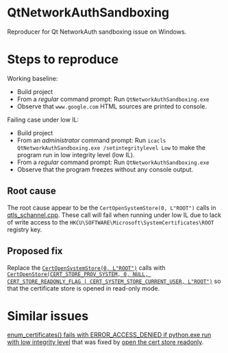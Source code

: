# QtNetworkAuthSandboxing

Reproducer for Qt NetworkAuth sandboxing issue on Windows.


# Steps to reproduce
Working baseline:
* Build project
* From a _regular_ command prompt: Run `QtNetworkAuthSandboxing.exe`
* Observe that `www.google.com` HTML sources are printed to console.

Failing case under low IL:
* Build project
* From an _administrator_ command prompt: Run `icacls QtNetworkAuthSandboxing.exe /setintegritylevel Low` to make the program run in low integrity level (low IL).
* From a _regular_ command prompt: Run `QtNetworkAuthSandboxing.exe`
* Observe that the program freezes without any console output.


## Root cause
The root cause appear to be the `CertOpenSystemStore(0, L"ROOT")` calls in [qtls_schannel.cpp](https://github.com/qt/qtbase/blob/6.6/src/plugins/tls/schannel/qtls_schannel.cpp). These call will fail when running under low IL due to lack of write access to the `HKCU\SOFTWARE\Microsoft\SystemCertificates\ROOT` registry key.


## Proposed fix
Replace the [`CertOpenSystemStore(0, L"ROOT")`](https://learn.microsoft.com/en-us/windows/win32/api/wincrypt/nf-wincrypt-certopensystemstorew) calls with [`CertOpenStore(CERT_STORE_PROV_SYSTEM, 0, NULL, CERT_STORE_READONLY_FLAG | CERT_SYSTEM_STORE_CURRENT_USER, L"ROOT")`](https://learn.microsoft.com/en-us/windows/win32/api/wincrypt/nf-wincrypt-certopenstore) so that the certificate store is opened in read-only mode.


# Similar issues
[enum_certificates() fails with ERROR_ACCESS_DENIED if python.exe run with low integrity level](https://github.com/python/cpython/issues/70127) that was fixed by [open the cert store readonly](https://hg.python.org/cpython/rev/3cddcf471c70).
